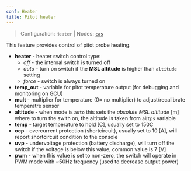 ```yaml
---
conf: Heater
title: Pitot heater
---
```


>Configuration: `Heater`
> | Nodes: [`cas`](../../hw/nodes/cas.md)

This feature provides control of pitot probe heating.

- **heater**    - heater switch control type:
    - *off*       - the internal switch is turned off
    - *auto*      - turn on switch if the **MSL altitude** is higher than `altitude` setting
    - *force*     - switch is always turned on
- **temp_out**  - variable for pitot temperature output (for debugging and monitoring on GCU)
- **mult**      - multiplier for temperature (0= no multiplier) to adjust/recalibrate temperatre sensor
- **altitude**  - when mode is `auto` this sets the *absolute MSL altitude* [m] where to turn the swith on, the altitude is taken from `altps` variable
- **temp**      - target temperature to hold [C], usually set to 150C
- **ocp**       - overcurrent protection (shortcircuit), usually set to 10 [A], will report shortcircuit condition to the console
- **uvp**       - undervoltage protection (battery discharge), will turn off the switch if the voltage is below this value, common value is 7 [V]
- **pwm**       - when this value is set to non-zero, the switch will operate in PWM mode with ~50Hz frequency (used to decrease output power)